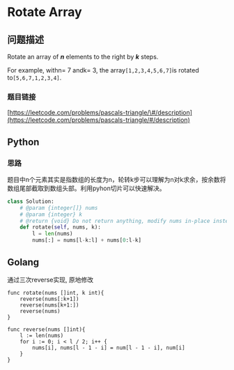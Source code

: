 # Rotate Array

## 问题描述

Rotate an array of _**n**_ elements to the right by _**k**_ steps.

For example, withn= 7 andk= 3, the array`[1,2,3,4,5,6,7]`is rotated to`[5,6,7,1,2,3,4]`.

### 题目链接

[https://leetcode.com/problems/pascals-triangle/\#/description](https://leetcode.com/problems/pascals-triangle/#/description)

## Python

### 思路

题目中n个元素其实是指数组的长度为n，轮转k步可以理解为n对k求余，按余数将数组尾部截取到数组头部。利用pyhon切片可以快速解决。

```python
class Solution:
    # @param {integer[]} nums
    # @param {integer} k
    # @return {void} Do not return anything, modify nums in-place instead.
    def rotate(self, nums, k):
        l = len(nums)
        nums[:] = nums[l-k:l] + nums[0:l-k]
```

## Golang

通过三次reverse实现, 原地修改

```golang
func rotate(nums []int, k int){
    reverse(nums[:k+1])
    reverse(nums[k+1:])
    reverse(nums)
}

func reverse(nums []int){
    l := len(nums)
    for i := 0; i < l / 2; i++ {
        nums[i], nums[l - 1 - i] = num[l - 1 - i], num[i]
    }
}
```
